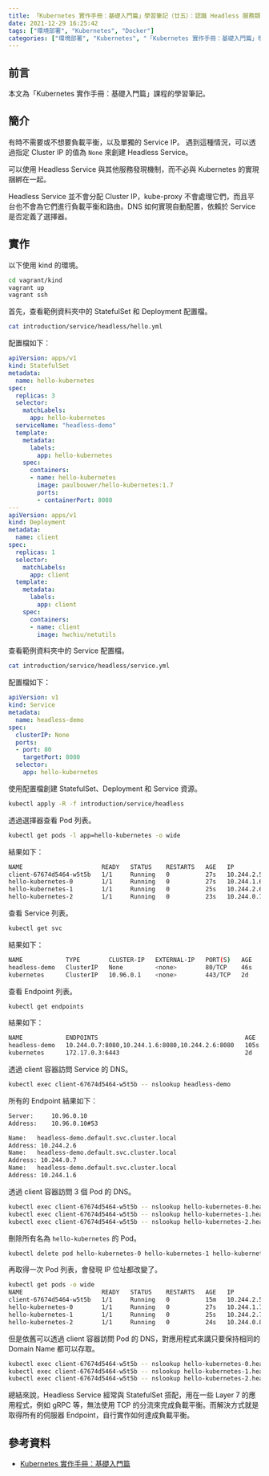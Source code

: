 ```yaml
---
title: 「Kubernetes 實作手冊：基礎入門篇」學習筆記（廿五）：認識 Headless 服務類型
date: 2021-12-29 16:25:42
tags: ["環境部署", "Kubernetes", "Docker"]
categories: ["環境部署", "Kubernetes", "「Kubernetes 實作手冊：基礎入門篇」學習筆記"]
---
```


## 前言

本文為「Kubernetes 實作手冊：基礎入門篇」課程的學習筆記。

## 簡介

有時不需要或不想要負載平衡，以及單獨的 Service IP。 遇到這種情況，可以透過指定 Cluster IP 的值為 `None` 來創建 Headless Service。

可以使用 Headless Service 與其他服務發現機制，而不必與 Kubernetes 的實現捆綁在一起。

Headless Service 並不會分配 Cluster IP，kube-proxy 不會處理它們，而且平台也不會為它們進行負載平衡和路由。DNS 如何實現自動配置，依賴於 Service 是否定義了選擇器。

## 實作

以下使用 kind 的環境。

```BASH
cd vagrant/kind
vagrant up
vagrant ssh
```

首先，查看範例資料夾中的 StatefulSet 和 Deployment 配置檔。

```BASH
cat introduction/service/headless/hello.yml
```

配置檔如下：

```YAML
apiVersion: apps/v1
kind: StatefulSet
metadata:
  name: hello-kubernetes
spec:
  replicas: 3
  selector:
    matchLabels:
      app: hello-kubernetes
  serviceName: "headless-demo"
  template:
    metadata:
      labels:
        app: hello-kubernetes
    spec:
      containers:
      - name: hello-kubernetes
        image: paulbouwer/hello-kubernetes:1.7
        ports:
        - containerPort: 8080
---
apiVersion: apps/v1
kind: Deployment
metadata:
  name: client
spec:
  replicas: 1
  selector:
    matchLabels:
      app: client
  template:
    metadata:
      labels:
        app: client
    spec:
      containers:
      - name: client
        image: hwchiu/netutils
```

查看範例資料夾中的 Service 配置檔。

```BASH
cat introduction/service/headless/service.yml
```

配置檔如下：

```YAML
apiVersion: v1
kind: Service
metadata:
  name: headless-demo
spec:
  clusterIP: None
  ports:
  - port: 80
    targetPort: 8080
  selector:
    app: hello-kubernetes
```

使用配置檔創建 StatefulSet、Deployment 和 Service 資源。

```BASH
kubectl apply -R -f introduction/service/headless
```

透過選擇器查看 Pod 列表。

```BASH
kubectl get pods -l app=hello-kubernetes -o wide
```

結果如下：

```BASH
NAME                      READY   STATUS    RESTARTS   AGE   IP           NODE                 NOMINATED NODE   READINESS GATES
client-67674d5464-w5t5b   1/1     Running   0          27s   10.244.2.5   kind-worker          <none>           <none>
hello-kubernetes-0        1/1     Running   0          27s   10.244.1.6   kind-worker2         <none>           <none>
hello-kubernetes-1        1/1     Running   0          25s   10.244.2.6   kind-worker          <none>           <none>
hello-kubernetes-2        1/1     Running   0          23s   10.244.0.7   kind-control-plane   <none>           <none>
```

查看 Service 列表。

```BASH
kubectl get svc
```

結果如下：

```BASH
NAME            TYPE        CLUSTER-IP   EXTERNAL-IP   PORT(S)   AGE
headless-demo   ClusterIP   None         <none>        80/TCP    46s
kubernetes      ClusterIP   10.96.0.1    <none>        443/TCP   2d
```

查看 Endpoint 列表。

```BASH
kubectl get endpoints
```

結果如下：

```BASH
NAME            ENDPOINTS                                         AGE
headless-demo   10.244.0.7:8080,10.244.1.6:8080,10.244.2.6:8080   105s
kubernetes      172.17.0.3:6443                                   2d
```

透過 client 容器訪問 Service 的 DNS。

```BASH
kubectl exec client-67674d5464-w5t5b -- nslookup headless-demo
```

所有的 Endpoint 結果如下：

```BASH
Server:		10.96.0.10
Address:	10.96.0.10#53

Name:	headless-demo.default.svc.cluster.local
Address: 10.244.2.6
Name:	headless-demo.default.svc.cluster.local
Address: 10.244.0.7
Name:	headless-demo.default.svc.cluster.local
Address: 10.244.1.6
```

透過 client 容器訪問 3 個 Pod 的 DNS。

```BASH
kubectl exec client-67674d5464-w5t5b -- nslookup hello-kubernetes-0.headless-demo
kubectl exec client-67674d5464-w5t5b -- nslookup hello-kubernetes-1.headless-demo
kubectl exec client-67674d5464-w5t5b -- nslookup hello-kubernetes-2.headless-demo
```

刪除所有名為 `hello-kubernetes` 的 Pod。

```BASH
kubectl delete pod hello-kubernetes-0 hello-kubernetes-1 hello-kubernetes-2
```

再取得一次 Pod 列表，會發現 IP 位址都改變了。

```BASH
kubectl get pods -o wide
NAME                      READY   STATUS    RESTARTS   AGE   IP           NODE                 NOMINATED NODE   READINESS GATES
client-67674d5464-w5t5b   1/1     Running   0          15m   10.244.2.5   kind-worker          <none>           <none>
hello-kubernetes-0        1/1     Running   0          27s   10.244.1.7   kind-worker2         <none>           <none>
hello-kubernetes-1        1/1     Running   0          25s   10.244.2.7   kind-worker          <none>           <none>
hello-kubernetes-2        1/1     Running   0          24s   10.244.0.8   kind-control-plane   <none>           <none>
```

但是依舊可以透過 client 容器訪問 Pod 的 DNS，對應用程式來講只要保持相同的 Domain Name 都可以存取。

```BASH
kubectl exec client-67674d5464-w5t5b -- nslookup hello-kubernetes-0.headless-demo
kubectl exec client-67674d5464-w5t5b -- nslookup hello-kubernetes-1.headless-demo
kubectl exec client-67674d5464-w5t5b -- nslookup hello-kubernetes-2.headless-demo
```

總結來說，Headless Service 經常與 StatefulSet 搭配，用在一些 Layer 7 的應用程式，例如 gRPC 等，無法使用 TCP 的分流來完成負載平衡。而解決方式就是取得所有的伺服器 Endpoint，自行實作如何達成負載平衡。

## 參考資料

- [Kubernetes 實作手冊：基礎入門篇](https://hiskio.com/courses/349/about)
